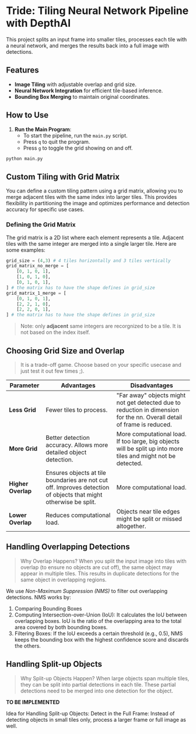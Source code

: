 # Tride: Tiling Neural Network Pipeline with DepthAI

This project splits an input frame into smaller tiles, processes each tile with a neural network, and merges the results back into a full image with detections.

## Features
- **Image Tiling** with adjustable overlap and grid size.
- **Neural Network Integration** for efficient tile-based inference.
- **Bounding Box Merging** to maintain original coordinates.

## How to Use
1. **Run the Main Program**: 
   - To start the pipeline, run the `main.py` script.
   - Press `q` to quit the program.
   - Press `g` to toggle the grid showing on and off.

```bash
python main.py
```

## Custom Tiling with Grid Matrix

You can define a custom tiling pattern using a grid matrix, allowing you to merge adjacent tiles with the same index into larger tiles. This provides flexibility in partitioning the image and optimizes performance and detection accuracy for specific use cases.

### Defining the Grid Matrix

The grid matrix is a 2D list where each element represents a tile. Adjacent tiles with the same integer are merged into a single larger tile. Here are some examples:

```python
grid_size = (4,3) # 4 tiles horizontally and 3 tiles vertically
grid_matrix_no_merge = [
    [0, 1, 0, 1],
    [1, 0, 1, 0],
    [0, 1, 0, 1],
] # the matrix has to have the shape defines in grid_size
grid_matrix_1_merge = [
    [0, 1, 0, 1],
    [2, 2, 1, 0],
    [2, 2, 0, 1],
] # the matrix has to have the shape defines in grid_size
```
> Note: only **adjacent** same integers are recorgnized to be a tile. It is not based on the index itself.

## Choosing Grid Size and Overlap
> It is a trade-off game. Choose based on your specific usecase and just test it out few times ;).

| Parameter           | Advantages                                                                                             | Disadvantages                                                                                       |
|---------------------|-------------------------------------------------------------------------------------------------------|-----------------------------------------------------------------------------------------------------|
| **Less Grid** | Fewer tiles to process. | "Far away" objects might not get detected due to reduction in dimension for the nn. Overall detail of frame is reduced. |
| **More Grid**| Better detection accuracy. Allows more detailed object detection. | More computational load. If too large, big objects will be split up into more tiles and might not be detected. |
| **Higher Overlap**   | Ensures objects at tile boundaries are not cut off. Improves detection of objects that might otherwise be split. | More computational load. |
| **Lower Overlap**    | Reduces computational load. | Objects near tile edges might be split or missed altogether. |

## Handling Overlapping Detections

> Why Overlap Happens?
> When you split the input image into tiles with overlap (to ensure no objects are cut off), the same object may appear in multiple tiles. This results in duplicate detections for the same object in overlapping regions.

We use *Non-Maximum Suppression (NMS)* to filter out overlapping detections. NMS works by:

1. Comparing Bounding Boxes
2. Computing Intersection-over-Union (IoU): It calculates the IoU between overlapping boxes. IoU is the ratio of the overlapping area to the total area covered by both bounding boxes.
3. Filtering Boxes: If the IoU exceeds a certain threshold (e.g., 0.5), NMS keeps the bounding box with the highest confidence score and discards the others.

## Handling Split-up Objects

> Why Split-up Objects Happen?
> When large objects span multiple tiles, they can be split into partial detections in each tile. These partial detections need to be merged into one detection for the object.

**TO BE IMPLEMENTED**

Idea for Handling Split-up Objects:
Detect in the Full Frame: Instead of detecting objects in small tiles only, process a larger frame or full image as well.
